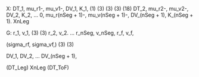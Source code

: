 X:
DT_1,   mu_r1-,           mu_v1-,             DV_1,           K_1, (1) (3) (3) (3) (18)
DT_2,   mu_r2-,           mu_v2-,             DV_2,           K_2,
...
0,      mu_r(nSeg + 1)-,  mu_v(nSeg + 1)-,    DV_(nSeg + 1),  K_(nSeg + 1).
XnLeg

G:
r_1,        v_1, (3) (3)
r_2,        v_2.
...
r_nSeg,     v_nSeg,
r_f,        v_f,

(sigma_rf,   sigma_vf,) (3) (3)

DV_1,
DV_2,
...
DV_(nSeg + 1),

(DT_Leg)
XnLeg
(DT_ToF)

